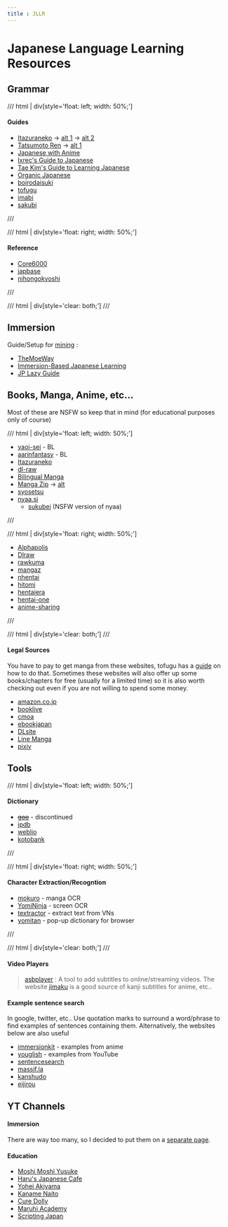 ```yaml
---
title : JLLR
---
```


# Japanese Language Learning Resources



## Grammar

/// html | div[style='float: left; width: 50%;']

<h4> Guides </h4>

- [Itazuraneko](https://gohoneko.neocities.org) -> [alt 1](https://djtguide.github.io/) -> [alt 2](https://djtguide.neocities.org)
- [Tatsumoto Ren](https://tatsumoto-ren.github.io/blog/index.html) -> [alt 1](https://tatsumoto.neocities.org/blog/)
- [Japanese with Anime](https://www.japanesewithanime.com)
- [Ixrec's Guide to Japanese](https://ixrec.neocities.org)
- [Tae Kim's Guide to Learning Japanese](https://guidetojapanese.org/learn/)
- [Organic Japanese](https://learnjapaneseonline.info)
- [boirodaisuki](https://boirodaisuki.neocities.org/dark)
- [tofugu](https://www.tofugu.com)
- [imabi](https://www.imabi.org)
- [sakubi](https://sakubi.neocities.org)

///

/// html | div[style='float: right; width: 50%;']

<h4> Reference </h4>

- [Core6000](https://core6000.neocities.org)
- [japbase](https://japbase.neocities.org/full_night)
- [nihongokyoshi](https://nihongokyoshi-net.com/jlpt-grammars/)

///

/// html | div[style='clear: both;']
///

## Immersion

Guide/Setup for [mining](https://donkuri.github.io/learn-japanese/mining/) : 

- [TheMoeWay](https://learnjapanese.moe)
- [Immersion-Based Japanese Learning](https://donkuri.github.io/learn-japanese/)
- [JP Lazy Guide](https://lazyguidejp.github.io/jp-lazy-guide/)

## Books, Manga, Anime, etc... 

Most of these are NSFW so keep that in mind (for educational purposes only of course) 

/// html | div[style='float: left; width: 50%;']

- [yaoi-sei](https://yaoi-sei.com/home.html) - BL
- [aarinfantasy](https://aarinfantasy.com/forum/forum.php) - BL
- [Itazuraneko](https://itazuraneko.org/index.html)
- [dl-raw](https://dl-raw.ac)
- [Bilingual Manga](https://bilingualmanga.org)
- [Manga Zip](https://manga-zip.is/post) -> [alt](https://manga-zip.info/home.i1/)
- [syosetsu](https://yomou.syosetu.com)
- [nyaa.si](https://nyaa.si/?f=0&c=1_2&q)
    - [sukubei](https://sukebei.nyaa.si/rules) (NSFW version of nyaa)

///

/// html | div[style='float: right; width: 50%;']

- [Alphapolis](https://www.alphapolis.co.jp)
- [Dlraw](https://dlraw.to/raw/)
- [rawkuma](https://rawkuma.com)
- [mangaz](https://www.mangaz.com)
- [nhentai](https://nhentai.net)
- [hitomi](https://hitomi.la) 
- [hentaiera](https://hentaiera.com)
- [hentai-one](https://hentai-one.com)
- [anime-sharing](https://www.anime-sharing.com)

///

/// html | div[style='clear: both;']
///

<h4>Legal Sources</h4>

You have to pay to get manga from these websites, tofugu has a [guide](https://www.tofugu.com/japanese/how-to-buy-japanese-ebooks/) on how to do that. Sometimes these websites will also offer up some books/chapters for free (usually for a limited time) so it is also worth checking out even if you are not willing to spend some money.


- [amazon.co.jp](https://www.amazon.co.jp/-/en/本-書籍-通販/b/?ie=UTF8&node=465392&ref_=nav_cs_books)
- [booklive](https://booklive.jp)
- [cmoa](https://www.cmoa.jp)
- [ebookjapan](https://ebookjapan.yahoo.co.jp)
- [DLsite](https://www.dlsite.com/index.html)
- [Line Manga](https://manga.line.me)
- [pixiv](https://comic.pixiv.net)


## Tools

/// html | div[style='float: left; width: 50%;']

<h4> Dictionary </h4>

- <s>[goo](https://dictionary.goo.ne.jp)</s> - discontinued
- [jpdb](https://jpdb.io)
- [weblio](https://www.weblio.jp/)
- [kotobank](https://kotobank.jp/)

///

/// html | div[style='float: right; width: 50%;']

<h4> Character Extraction/Recogntion </h4>

- [mokuro](https://github.com/kha-white/mokuro) - manga OCR
- [YomiNinja](https://github.com/matt-m-o/YomiNinja) - screen OCR
- [textractor](https://github.com/Artikash/Textractor) - extract text from VNs
- [yomitan](https://github.com/themoeway/yomitan) - pop-up dictionary for browser

///

/// html | div[style='clear: both;']
///

<h4> Video Players </h4>

> [asbplayer](https://github.com/killergerbah/asbplayer) : A tool to add subtitles to online/streaming videos. The website [jimaku](https://jimaku.cc) is a good source of kanji subtitles for anime, etc..

<h4>Example sentence search</h4>

In google, twitter, etc.. Use quotation marks to surround a word/phrase to find examples of sentences containing them. Alternatively, the websites below are also useful

- [immersionkit](https://www.immersionkit.com) - examples from anime
- [youglish](https://youglish.com/japanese) - examples from YouTube
- [sentencesearch](https://sentencesearch.neocities.org)
- [massif.la](https://massif.la/ja)
- [kanshudo](https://www.kanshudo.com/searcht)
- [eijirou](https://eow.alc.co.jp)

## YT Channels

<h4> Immersion </h4>

There are way too many, so I decided to put them on a [separate page](Immersion.md).

<h4> Education </h4>

- [Moshi Moshi Yusuke](https://www.youtube.com/@moshimoshi.yusuke/featured)
- [Haru's Japanese Cafe](https://www.youtube.com/@HarusJapaneseCafe)
- [Yohei Akiyama](https://www.youtube.com/@YoheiAkiyama/featured)
- [Kaname Naito](https://www.youtube.com/@kanamenaito)
- [Cure Dolly](https://www.youtube.com/@organicjapanesewithcuredol49)
- [Maruhi Academy](https://www.youtube.com/@maruhigakuen)
- [Scripting Japan](https://www.youtube.com/@scriptingjapan)





